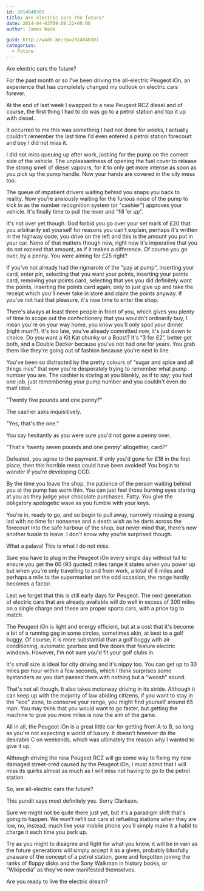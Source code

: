 ```yaml
---
id: 2014040301
title: Are electric cars the future?
date: 2014-04-03T09:09:22+00:00
author: James Wade

guid: http://wade.be/?p=2014040301
categories:
  - Future
---
```

Are electric cars the future?

For the past month or so I've been driving the all-electric Peugeot iOn, an experience that has completely changed my outlook on electric cars forever.

<!--more-->

At the end of last week I swapped to a new Peugeot RCZ diesel and of course, the first thing I had to do was go to a petrol station and top it up with diesel.

It occurred to me this was something I had not done for weeks, I actually couldn't remember the last time I'd even entered a petrol station forecourt and boy I did not miss it.

I did not miss queuing up after work, jostling for the pump on the correct side of the vehicle. The unpleasantness of opening the fuel cover to release the strong smell of diesel vapours, for it to only get more intense as soon as you pick up the pump handle. Now your hands are covered in the oily mess too.

The queue of impatient drivers waiting behind you snaps you back to reality. Now you’re anxiously waiting for the furious noise of the pump to kick in as the number recognition system (or "cashier") approves your vehicle. It's finally time to pull the lever and “fill ‘er up”.

It's not over yet though. God forbid you go over your set mark of £20 that you arbitrarily set yourself for reasons you can't explain, perhaps it's written in the highway code; you drive on the left and this is the amount you put in your car. None of that matters though now, right now it's imperative that you do not exceed that amount, as if it makes a difference. Of course you go over, by a penny. You were aiming for £25 right?

If you've not already had the rigmarole of the "pay at pump", inserting your card, enter pin, selecting that you want your points, inserting your points card, removing your points card, selecting that yes you did definitely want the points, inserting the points card again, only to just give up and take the receipt which you'll never take in store and claim the points anyway. If you've not had that pleasure, it's now time to enter the shop.

There's always at least three people in front of you, which gives you plenty of time to scope out the confectionery that you wouldn't ordinarily buy, I mean you're on your way home, you know you'll only spoil your dinner (right mum?). It's too late, you've already committed now, it's just down to choice. Do you want a Kit Kat chunky or a Boost? It's “3 for £2”, better get both, and a Double Decker because you've not had one for years. You grab them like they're going out of fashion because you're next in line.

You've been so distracted by the pretty colours of “sugar and spice and all things nice” that now you're desperately trying to remember what pump number you are. The cashier is staring at you blankly, as if to say; you had one job, just remembering your pump number and you couldn't even do that! Idiot.

"Twenty five pounds and one penny?"

The cashier asks inquisitively.

"Yes, that's the one."

You say hesitantly as you were sure you'd not gone a penny over.

"That's ‘twenty seven pounds and one penny’ altogether, card?"

Defeated, you agree to the payment. If only you'd gone for £18 in the first place, then this horrible mess could have been avoided! You begin to wonder if you’re developing OCD.

By the time you leave the shop, the patience of the person waiting behind you at the pump has worn thin. You can just feel those burning eyes staring at you as they judge your chocolate purchases. Fatty. You give the obligatory apologetic wave as you fumble with your keys.

You're in, ready to go, and so begin to pull away, narrowly missing a young lad with no time for nonsense and a death wish as he darts across the forecourt into the safe harbour of the shop, but never mind that, there’s now another tussle to leave. I don't know why you're surprised though.

What a palava! This is what I do not miss.

Sure you have to plug in the Peugeot iOn every single day without fail to ensure you get the 60 (93 quoted) miles range it states when you power up but when you're only travelling to and from work, a total of 6 miles and perhaps a mile to the supermarket on the odd occasion, the range hardly becomes a factor.

Lest we forget that this is still early days for Peugeot. The next generation of electric cars that are already available will do well in excess of 300 miles on a single charge and these are proper sports cars, with a price tag to match.

The Peugeot iOn is light and energy efficient, but at a cost that it's become a bit of a running gag in some circles, sometimes akin, at best to a golf buggy. Of course, it is more substantial than a golf buggy with air conditioning, automatic gearbox and five doors that feature electric windows. However, I'm not sure you'd fit your golf clubs in.

It's small size is ideal for city driving and it's nippy too. You can get up to 30 miles per hour within a few seconds, which I think surprises some bystanders as you dart passed them with nothing but a "woosh" sound.

That's not all though. It also takes motorway driving in its stride. Although it can keep up with the majority of law abiding citizens, if you want to stay in the "eco" zone, to conserve your range, you might find yourself around 65 mph. You may think that you would want to go faster, but getting the machine to give you more miles is now the aim of the game.

All in all, the Peugeot iOn is a great little car for getting from A to B, so long as you're not expecting a world of luxury. It doesn't however do the desirable C on weekends, which was ultimately the reason why I wanted to give it up.

Although driving the new Peugeot RCZ will go some way to fixing my now damaged street-cred caused by the Peugeot iOn, I must admit that I will miss its quirks almost as much as I will miss not having to go to the petrol station.

So, are all-electric cars the future?

This pundit says most definitely yes. Sorry Clarkson.

Sure we might not be quite there just yet, but it's a paradigm shift that's going to happen. We won't refill our cars at refueling stations when they are low, no, instead, much like your mobile phone you'll simply make it a habit to charge it each time you park up.

Try as you might to disagree and fight for what you know, it will be in vain as the future generations will simply accept it as a given, probably blissfully unaware of the concept of a petrol station, gone and forgotten joining the ranks of floppy disks and the Sony Walkman in history books, or “Wikipedia” as they’ve now manifested themselves.

Are you ready to live the electric dream?